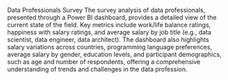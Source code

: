 Data Professionals Survey
The survey analysis of data professionals, presented through a Power BI dashboard, provides a detailed view of the current state of the field. Key metrics include work/life balance ratings, happiness with salary ratings, and average salary by job title (e.g., data scientist, data engineer, data architect). The dashboard also highlights salary variations across countries, programming language preferences, average salary by gender, education levels, and participant demographics, such as age and number of respondents, offering a comprehensive understanding of trends and challenges in the data profession.
